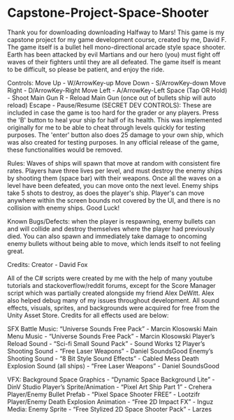 # Capstone-Project-Space-Shooter
Thank you for downloading downloading Halfway to Mars!
This game is my capstone project for my game development course, created by me,
David F. The game itself is a bullet hell mono-directional arcade style space
shooter. Earth has been attacked by evil Martians and our hero (you) must fight
off waves of their fighters until they are all defeated. The game itself is
meant to be difficult, so please be patient, and enjoy the ride.

Controls:
Move Up - W/ArrowKey-up
Move Down - S/ArrowKey-down
Move Right - D/ArrowKey-Right
Move Left - A/ArrowKey-Left
Space (Tap OR Hold) - Shoot Main Gun
R - Reload Main Gun (once out of bullets ship will auto reload)
Escape - Pause/Resume
(SECRET DEV CONTROLS):
These are included in case the game is too hard for the grader or any players.
Press the 'B' button to heal your ship for half of its health. This was implemented
originally for me to be able to cheat through levels quickly for testing purposes.
The 'enter' button also does 25 damage to your own ship, which was also created
for testing purposes. In any official release of the game, these functionalities
would be removed.

Rules:
Waves of ships will spawn that move at random with consistent fire rates. Players
have three lives per level, and must destroy the enemy ships by shooting them (space bar)
with their weapons. Once all the waves on a level have been defeated, you can move
onto the next level. Enemy ships take 5 shots to destroy, as does the player's
ship. Player's can move anywhere within the screen bounds not covered by the UI,
and there is no collision with enemy ships. Good Luck!

Known Bugs/Defects:
when the player is respawning, enemy bullets can and will collide and destroy
themselves where the player had previously died. You can also spawn and immediately
take damage to oncoming enemy bullets without being able to move, which lends itself
to not feeling great.


Credits:
Creator - David Fox

All of the C# scripts were created by me with the help of many youtube tutorials and stackoverflow/reddit forums, except for the Score Manager script which was partially created alongside my friend Alex DeWitt. Alex also helped debug many of my issues throughout development.  All sound effects, visuals, sprites, and backgrounds were acquired for free from the Unity Asset Store. Credits for all effects used are below:

SFX
Battle Music: “Universe Sounds Free Pack” - Marcin Klosowski
Main Menu Music - “Universe Sounds Free Pack” - Marcin Klosowski
Player’s Reload Sound - “Sci-fi Small Sound Pack” - Sound Works 12
Player’s Shooting Sound - “Free Laser Weapons” - Daniel SoundsGood
Enemy’s Shooting Sound - “8 Bit Style Sound Effects” - Cabled Mess
Death Explosion Sound (all ships)  - “Free Laser Weapons” - Daniel SoundsGood

VFX:
Background Space Graphics - “Dynamic Space Background Lite” - DinV Studio
Player’s Sprite/Animation - “Pixel Art Ship Part 1” - Crehera
Player/Enemy Bullet Prefab - “Pixel Space Shooter FREE” - Lootzifr
Player/Enemy Death Explosion Animation - “Free 2D Impact FX” - Inguz Media:
Enemy Sprite -  “Free Stylized 2D Space Shooter Pack” - Larzes
